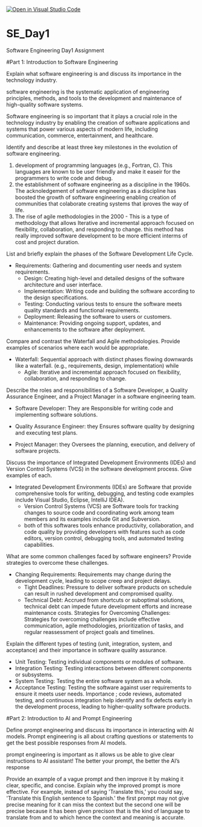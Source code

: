 [![Open in Visual Studio Code](https://classroom.github.com/assets/open-in-vscode-2e0aaae1b6195c2367325f4f02e2d04e9abb55f0b24a779b69b11b9e10269abc.svg)](https://classroom.github.com/online_ide?assignment_repo_id=18481338&assignment_repo_type=AssignmentRepo)
# SE_Day1
Software Engineering Day1 Assignment

#Part 1: Introduction to Software Engineering

Explain what software engineering is and discuss its importance in the technology industry.

software engineering is the systematic application of engineering principles, methods, and tools to the development and maintenance of high-quality software systems.

Software engineering is so important that it plays a crucial role in the technology industry by enabling the creation of software applications and systems that power various aspects of modern life, including communication, commerce, entertainment, and healthcare.



Identify and describe at least three key milestones in the evolution of software engineering.

1. development of programming languages (e.g., Fortran, C). This languages are known to be user friendly and make it easeir for the programmers to write code and debug.
2.  the establishment of software engineering as a discipline in the 1960s. The  acknoledgement of software engineering as a discipline has boosted the growth of software engineering enabling creation of communities that colaborate creating systems that iproves the way of life.
3. The  rise of agile methodologies in the 2000 - This is a type of methodology that allows Iterative and incremental approach focused on flexibility, collaboration, and responding to change. this method has really improved software development to be more efficient interms of cost and project duration.

List and briefly explain the phases of the Software Development Life Cycle.

- Requirements: Gathering and documenting user needs and system requirements.
  - Design: Creating high-level and detailed designs of the software architecture and user interface.
  - Implementation: Writing code and building the software according to the design specifications.
  - Testing: Conducting various tests to ensure the software meets quality standards and functional requirements.
  - Deployment: Releasing the software to users or customers.
  - Maintenance: Providing ongoing support, updates, and enhancements to the software after deployment.


Compare and contrast the Waterfall and Agile methodologies. Provide examples of scenarios where each would be appropriate.
- Waterfall: Sequential approach with distinct phases  flowing downwards like a waterfall. (e.g., requirements, design, implementation) while
  - Agile: Iterative and incremental approach focused on flexibility, collaboration, and responding to change.

Describe the roles and responsibilities of a Software Developer, a Quality Assurance Engineer, and a Project Manager in a software engineering team.
 - Software Developer: They are Responsible for writing code and implementing software solutions.
   
  - Quality Assurance Engineer: they  Ensures software quality by designing and executing test plans.
    
  - Project Manager: they Oversees the planning, execution, and delivery of software projects.
  


Discuss the importance of Integrated Development Environments (IDEs) and Version Control Systems (VCS) in the software development process. Give examples of each.

- Integrated Development Environments (IDEs) are Software  that provide comprehensive tools for writing, debugging, and testing code examples include Visual Studio, Eclipse, IntelliJ IDEA).
  - Version Control Systems (VCS) are Software tools for tracking changes to source code and coordinating work among team members and its examples include  Git and Subversion.
  - both of this softwares  tools enhance productivity, collaboration, and code quality by providing developers with features such as code editors, version control, debugging tools, and automated testing capabilities.
  

What are some common challenges faced by software engineers? Provide strategies to overcome these challenges.

- Changing Requirements: Requirements may change during the development cycle, leading to scope creep and project delays.
  - Tight Deadlines: Pressure to deliver software products on schedule can result in rushed development and compromised quality.
  - Technical Debt: Accrued from shortcuts or suboptimal solutions, technical debt can impede future development efforts and increase maintenance costs.
Strategies for Overcoming Challenges: Strategies for overcoming challenges include effective communication, agile methodologies, prioritization of tasks, and regular reassessment of project goals and timelines.


Explain the different types of testing (unit, integration, system, and acceptance) and their importance in software quality assurance.

  - Unit Testing: Testing individual components or modules of software.
  - Integration Testing: Testing interactions between different components or subsystems.
  - System Testing: Testing the entire software system as a whole.
  - Acceptance Testing: Testing the software against user requirements to ensure it meets user needs.
Importance ;
 code reviews, automated testing, and continuous integration help identify and fix defects early in the development process, leading to higher-quality software products.

#Part 2: Introduction to AI and Prompt Engineering


Define prompt engineering and discuss its importance in interacting with AI models.
Prompt engineering is all about crafting questions or statements to get the best possible responses from AI models. 

prompt engineering is important as it allows us  be able to give clear instructions to  AI assistant!
The better your prompt, the better the AI’s response


Provide an example of a vague prompt and then improve it by making it clear, specific, and concise. Explain why the improved prompt is more effective.
For example, instead of saying 'Translate this,' you could say, 'Translate this English sentence to Spanish.' the first prompt may not give precise meaning for it can miss the context but the second one will be precise because it has been given precison that is the kind of language to translate from and to which hence the context and meaning is accurate.
